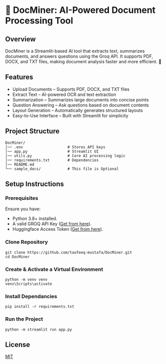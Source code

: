 # 📄 DocMiner: AI-Powered Document Processing Tool

## Overview
DocMiner is a Streamlit-based AI tool that extracts text, summarizes documents, and answers questions using the Groq API. It supports PDF, DOCX, and TXT files, making document analysis faster and more efficient. 🚀
## Features

* Upload Documents – Supports PDF, DOCX, and TXT files
* Extract Text – AI-powered OCR and text extraction
* Summarization – Summarizes large documents into concise points
* Question Answering – Ask questions based on document contents
* Layout Generation – Automatically generates structured layouts
* Easy-to-Use Interface – Built with Streamlit for simplicity


## Project Structure
```
DocMiner/
│── .env                    # Stores API keys 
│── app.py                  # Streamlit UI
│── utils.py                # Core AI processing logic
│── requirements.txt        # Dependencies
│── README.md               
└── sample_docs/            # This file is Optional

```


## Setup Instructions

### Prerequisites

Ensure you have:
* Python 3.8+ installed.
* A valid GROQ API Key ([Get from here](https://console.groq.com/keys)).
* Huggingface Access Token ([Get from here](https://huggingface.co/settings/tokens)).


### Clone Repository
```
git clone https://github.com/taufeeq-mustafa/DocMiner.git
cd DocMiner
```
### Create & Activate a Virtual Environment
```
python -m venv venv
venv\Scripts\activate  
```

### Install Dependancies
```
pip install -r requirements.txt
```


### Run the Project
```
python -m streamlit run app.py
```




    
## License

[MIT](https://choosealicense.com/licenses/mit/)


